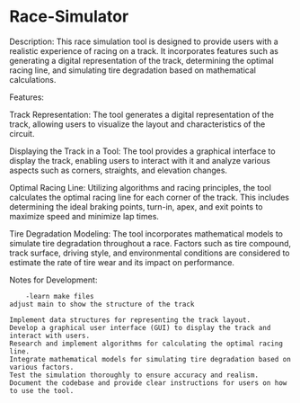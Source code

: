 # Race-Simulator

Description:
This race simulation tool is designed to provide users with a realistic experience of racing on a track. It incorporates features such as generating a digital representation of the track, determining the optimal racing line, and simulating tire degradation based on mathematical calculations.

Features:

Track Representation:
The tool generates a digital representation of the track, allowing users to visualize the layout and characteristics of the circuit.

Displaying the Track in a Tool:
The tool provides a graphical interface to display the track, enabling users to interact with it and analyze various aspects such as corners, straights, and elevation changes.

Optimal Racing Line:
Utilizing algorithms and racing principles, the tool calculates the optimal racing line for each corner of the track. This includes determining the ideal braking points, turn-in, apex, and exit points to maximize speed and minimize lap times.

Tire Degradation Modeling:
The tool incorporates mathematical models to simulate tire degradation throughout a race. Factors such as tire compound, track surface, driving style, and environmental conditions are considered to estimate the rate of tire wear and its impact on performance.

Notes for Development:

        -learn make files
    adjust main to show the structure of the track

    Implement data structures for representing the track layout.
    Develop a graphical user interface (GUI) to display the track and interact with users.
    Research and implement algorithms for calculating the optimal racing line.
    Integrate mathematical models for simulating tire degradation based on various factors.
    Test the simulation thoroughly to ensure accuracy and realism.
    Document the codebase and provide clear instructions for users on how to use the tool.
